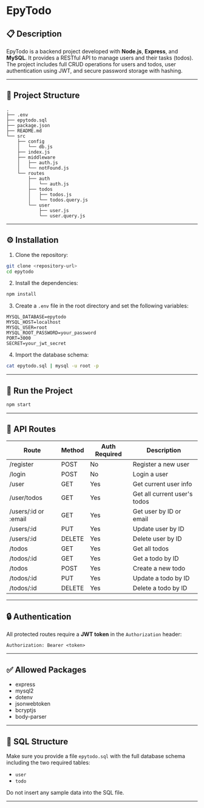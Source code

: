 # EpyTodo

## 📋 Description

EpyTodo is a backend project developed with **Node.js**, **Express**, and **MySQL**. It provides a RESTful API to manage users and their tasks (todos). The project includes full CRUD operations for users and todos, user authentication using JWT, and secure password storage with hashing.

---

## 📁 Project Structure

```
.
├── .env
├── epytodo.sql
├── package.json
├── README.md
└── src
    ├── config
    │   └── db.js
    ├── index.js
    ├── middleware
    │   ├── auth.js
    │   └── notFound.js
    └── routes
        ├── auth
        │   └── auth.js
        ├── todos
        │   ├── todos.js
        │   └── todos.query.js
        └── user
            ├── user.js
            └── user.query.js
```

---

## ⚙️ Installation

1. Clone the repository:

```bash
git clone <repository-url>
cd epytodo
```

2. Install the dependencies:

```bash
npm install
```

3. Create a `.env` file in the root directory and set the following variables:

```env
MYSQL_DATABASE=epytodo
MYSQL_HOST=localhost
MYSQL_USER=root
MYSQL_ROOT_PASSWORD=your_password
PORT=3000
SECRET=your_jwt_secret
```

4. Import the database schema:

```bash
cat epytodo.sql | mysql -u root -p
```

---

## 🚀 Run the Project

```bash
npm start
```

---

## 🧪 API Routes

| Route                  | Method | Auth Required | Description                    |
|-----------------------|--------|---------------|--------------------------------|
| /register             | POST   | No            | Register a new user            |
| /login                | POST   | No            | Login a user                   |
| /user                 | GET    | Yes           | Get current user info          |
| /user/todos           | GET    | Yes           | Get all current user's todos   |
| /users/:id or :email  | GET    | Yes           | Get user by ID or email        |
| /users/:id            | PUT    | Yes           | Update user by ID              |
| /users/:id            | DELETE | Yes           | Delete user by ID              |
| /todos                | GET    | Yes           | Get all todos                  |
| /todos/:id            | GET    | Yes           | Get a todo by ID               |
| /todos                | POST   | Yes           | Create a new todo              |
| /todos/:id            | PUT    | Yes           | Update a todo by ID            |
| /todos/:id            | DELETE | Yes           | Delete a todo by ID            |

---

## 🔒 Authentication

All protected routes require a **JWT token** in the `Authorization` header:
```
Authorization: Bearer <token>
```

---

## ✅ Allowed Packages

- express
- mysql2
- dotenv
- jsonwebtoken
- bcryptjs
- body-parser

---

## 📄 SQL Structure

Make sure you provide a file `epytodo.sql` with the full database schema including the two required tables:

- `user`
- `todo`

Do not insert any sample data into the SQL file.

---


